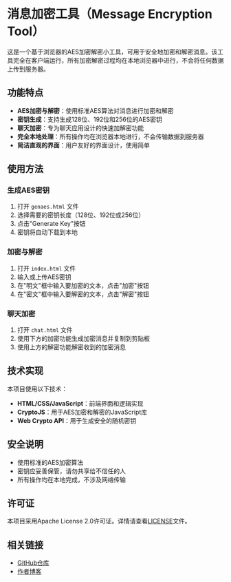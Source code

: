 # 消息加密工具（Message Encryption Tool）

这是一个基于浏览器的AES加密解密小工具，可用于安全地加密和解密消息。该工具完全在客户端运行，所有加密解密过程均在本地浏览器中进行，不会将任何数据上传到服务器。

## 功能特点

- **AES加密与解密**：使用标准AES算法对消息进行加密和解密
- **密钥生成**：支持生成128位、192位和256位的AES密钥
- **聊天加密**：专为聊天应用设计的快速加解密功能
- **完全本地处理**：所有操作均在浏览器本地进行，不会传输数据到服务器
- **简洁直观的界面**：用户友好的界面设计，使用简单

## 使用方法

### 生成AES密钥

1. 打开 `genaes.html` 文件
2. 选择需要的密钥长度（128位、192位或256位）
3. 点击"Generate Key"按钮
4. 密钥将自动下载到本地

### 加密与解密

1. 打开 `index.html` 文件
2. 输入或上传AES密钥
3. 在"明文"框中输入要加密的文本，点击"加密"按钮
4. 在"密文"框中输入要解密的文本，点击"解密"按钮

### 聊天加密

1. 打开 `chat.html` 文件
2. 使用下方的加密功能生成加密消息并复制到剪贴板
3. 使用上方的解密功能解密收到的加密消息

## 技术实现

本项目使用以下技术：

- **HTML/CSS/JavaScript**：前端界面和逻辑实现
- **CryptoJS**：用于AES加密和解密的JavaScript库
- **Web Crypto API**：用于生成安全的随机密钥

## 安全说明

- 使用标准的AES加密算法
- 密钥应妥善保管，请勿共享给不信任的人
- 所有操作均在本地完成，不涉及网络传输

## 许可证

本项目采用Apache License 2.0许可证。详情请查看[LICENSE](LICENSE)文件。

## 相关链接

- [GitHub仓库](https://github.com/guomaimang/Inscription)
- [作者博客](https://guomaimang.github.io) 